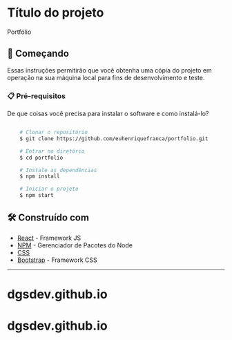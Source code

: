 # Título do projeto

Portfólio

## 🚀 Começando

Essas instruções permitirão que você obtenha uma cópia do projeto em operação na sua máquina local para fins de desenvolvimento e teste.

### 📋 Pré-requisitos

De que coisas você precisa para instalar o software e como instalá-lo?

```bash

    # Clonar o repositório
    $ git clone https://github.com/euhenriquefranca/portfolio.git

    # Entrar no diretório
    $ cd portfolio

    # Instale as dependências
    $ npm install

    # Iniciar o projeto
    $ npm start
```

## 🛠️ Construído com

- [React](https://pt-br.reactjs.org/docs/getting-started.html) - Framework JS
- [NPM](https://nodejs.org/en/docs/) - Gerenciador de Pacotes do Node
- [CSS](https://developer.mozilla.org/pt-BR/docs/Web/CSS)
- [Bootstrap](https://getbootstrap.com/) - Framework CSS

---

# dgsdev.github.io
# dgsdev.github.io
